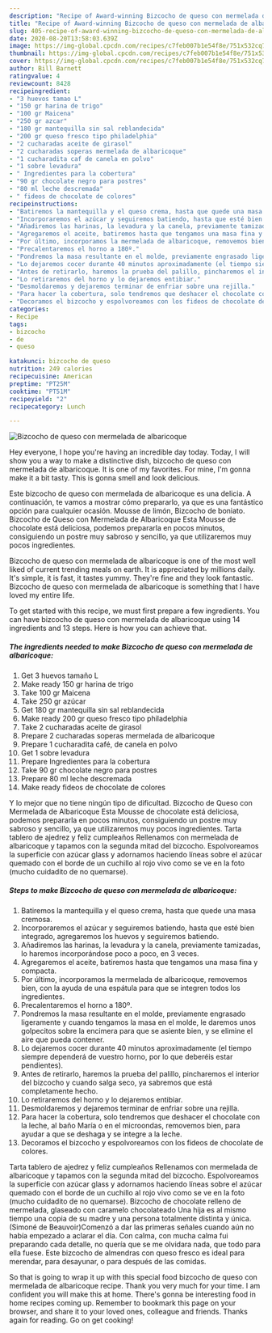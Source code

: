 ```yaml
---
description: "Recipe of Award-winning Bizcocho de queso con mermelada de albaricoque"
title: "Recipe of Award-winning Bizcocho de queso con mermelada de albaricoque"
slug: 405-recipe-of-award-winning-bizcocho-de-queso-con-mermelada-de-albaricoque
date: 2020-08-20T13:58:03.639Z
image: https://img-global.cpcdn.com/recipes/c7feb007b1e54f8e/751x532cq70/bizcocho-de-queso-con-mermelada-de-albaricoque-foto-principal.jpg
thumbnail: https://img-global.cpcdn.com/recipes/c7feb007b1e54f8e/751x532cq70/bizcocho-de-queso-con-mermelada-de-albaricoque-foto-principal.jpg
cover: https://img-global.cpcdn.com/recipes/c7feb007b1e54f8e/751x532cq70/bizcocho-de-queso-con-mermelada-de-albaricoque-foto-principal.jpg
author: Bill Barnett
ratingvalue: 4
reviewcount: 8428
recipeingredient:
- "3 huevos tamao L"
- "150 gr harina de trigo"
- "100 gr Maicena"
- "250 gr azcar"
- "180 gr mantequilla sin sal reblandecida"
- "200 gr queso fresco tipo philadelphia"
- "2 cucharadas aceite de girasol"
- "2 cucharadas soperas mermelada de albaricoque"
- "1 cucharadita caf de canela en polvo"
- "1 sobre levadura"
- " Ingredientes para la cobertura"
- "90 gr chocolate negro para postres"
- "80 ml leche descremada"
- " fideos de chocolate de colores"
recipeinstructions:
- "Batiremos la mantequilla y el queso crema, hasta que quede una masa cremosa."
- "Incorporaremos el azúcar y seguiremos batiendo, hasta que esté bien integrado, agregaremos los huevos y seguiremos batiendo."
- "Añadiremos las harinas, la levadura y la canela, previamente tamizadas, lo haremos incorporándose poco a poco, en 3 veces."
- "Agregaremos el aceite, batiremos hasta que tengamos una masa fina y compacta."
- "Por último, incorporamos la mermelada de albaricoque, removemos bien, con la ayuda de una espátula para que se integren todos los ingredientes."
- "Precalentaremos el horno a 180º."
- "Pondremos la masa resultante en el molde, previamente engrasado ligeramente y cuando tengamos la masa en el molde, le daremos unos golpecitos sobre la encimera para que se asiente bien, y se elimine el aire que pueda contener."
- "Lo dejaremos cocer durante 40 minutos aproximadamente (el tiempo siempre dependerá de vuestro horno, por lo que deberéis estar pendientes)."
- "Antes de retirarlo, haremos la prueba del palillo, pincharemos el interior del bizcocho y cuando salga seco, ya sabremos que está completamente hecho."
- "Lo retiraremos del horno y lo dejaremos entibiar."
- "Desmoldaremos y dejaremos terminar de enfriar sobre una rejilla."
- "Para hacer la cobertura, solo tendremos que deshacer el chocolate con la leche, al baño María o en el microondas, removemos bien, para ayudar a que se deshaga y se integre a la leche."
- "Decoramos el bizcocho y espolvoreamos con los fideos de chocolate de colores."
categories:
- Recipe
tags:
- bizcocho
- de
- queso

katakunci: bizcocho de queso 
nutrition: 249 calories
recipecuisine: American
preptime: "PT25M"
cooktime: "PT51M"
recipeyield: "2"
recipecategory: Lunch

---
```



![Bizcocho de queso con mermelada de albaricoque](https://img-global.cpcdn.com/recipes/c7feb007b1e54f8e/751x532cq70/bizcocho-de-queso-con-mermelada-de-albaricoque-foto-principal.jpg)

Hey everyone, I hope you're having an incredible day today. Today, I will show you a way to make a distinctive dish, bizcocho de queso con mermelada de albaricoque. It is one of my favorites. For mine, I'm gonna make it a bit tasty. This is gonna smell and look delicious.

Este bizcocho de queso con mermelada de albaricoque es una delicia. A continuación, te vamos a mostrar cómo prepararlo, ya que es una fantástico opción para cualquier ocasión. Mousse de limón, Bizcocho de boniato. Bizcocho de Queso con Mermelada de Albaricoque Esta Mousse de chocolate está deliciosa, podemos prepararla en pocos minutos, consiguiendo un postre muy sabroso y sencillo, ya que utilizaremos muy pocos ingredientes.

Bizcocho de queso con mermelada de albaricoque is one of the most well liked of current trending meals on earth. It is appreciated by millions daily. It's simple, it is fast, it tastes yummy. They're fine and they look fantastic. Bizcocho de queso con mermelada de albaricoque is something that I have loved my entire life.


To get started with this recipe, we must first prepare a few ingredients. You can have bizcocho de queso con mermelada de albaricoque using 14 ingredients and 13 steps. Here is how you can achieve that.

<!--inarticleads1-->

##### The ingredients needed to make Bizcocho de queso con mermelada de albaricoque:

1. Get 3 huevos tamaño L
1. Make ready 150 gr harina de trigo
1. Take 100 gr Maicena
1. Take 250 gr azúcar
1. Get 180 gr mantequilla sin sal reblandecida
1. Make ready 200 gr queso fresco tipo philadelphia
1. Take 2 cucharadas aceite de girasol
1. Prepare 2 cucharadas soperas mermelada de albaricoque
1. Prepare 1 cucharadita café, de canela en polvo
1. Get 1 sobre levadura
1. Prepare  Ingredientes para la cobertura
1. Take 90 gr chocolate negro para postres
1. Prepare 80 ml leche descremada
1. Make ready  fideos de chocolate de colores


Y lo mejor que no tiene ningún tipo de dificultad. Bizcocho de Queso con Mermelada de Albaricoque Esta Mousse de chocolate está deliciosa, podemos prepararla en pocos minutos, consiguiendo un postre muy sabroso y sencillo, ya que utilizaremos muy pocos ingredientes. Tarta tablero de ajedrez y feliz cumpleaños Rellenamos con mermelada de albaricoque y tapamos con la segunda mitad del bizcocho. Espolvoreamos la superficie con azúcar glass y adornamos haciendo líneas sobre el azúcar quemado con el borde de un cuchillo al rojo vivo como se ve en la foto (mucho cuidadito de no quemarse). 

<!--inarticleads2-->

##### Steps to make Bizcocho de queso con mermelada de albaricoque:

1. Batiremos la mantequilla y el queso crema, hasta que quede una masa cremosa.
1. Incorporaremos el azúcar y seguiremos batiendo, hasta que esté bien integrado, agregaremos los huevos y seguiremos batiendo.
1. Añadiremos las harinas, la levadura y la canela, previamente tamizadas, lo haremos incorporándose poco a poco, en 3 veces.
1. Agregaremos el aceite, batiremos hasta que tengamos una masa fina y compacta.
1. Por último, incorporamos la mermelada de albaricoque, removemos bien, con la ayuda de una espátula para que se integren todos los ingredientes.
1. Precalentaremos el horno a 180º.
1. Pondremos la masa resultante en el molde, previamente engrasado ligeramente y cuando tengamos la masa en el molde, le daremos unos golpecitos sobre la encimera para que se asiente bien, y se elimine el aire que pueda contener.
1. Lo dejaremos cocer durante 40 minutos aproximadamente (el tiempo siempre dependerá de vuestro horno, por lo que deberéis estar pendientes).
1. Antes de retirarlo, haremos la prueba del palillo, pincharemos el interior del bizcocho y cuando salga seco, ya sabremos que está completamente hecho.
1. Lo retiraremos del horno y lo dejaremos entibiar.
1. Desmoldaremos y dejaremos terminar de enfriar sobre una rejilla.
1. Para hacer la cobertura, solo tendremos que deshacer el chocolate con la leche, al baño María o en el microondas, removemos bien, para ayudar a que se deshaga y se integre a la leche.
1. Decoramos el bizcocho y espolvoreamos con los fideos de chocolate de colores.


Tarta tablero de ajedrez y feliz cumpleaños Rellenamos con mermelada de albaricoque y tapamos con la segunda mitad del bizcocho. Espolvoreamos la superficie con azúcar glass y adornamos haciendo líneas sobre el azúcar quemado con el borde de un cuchillo al rojo vivo como se ve en la foto (mucho cuidadito de no quemarse). Bizcocho de chocolate relleno de mermelada, glaseado con caramelo chocolateado Una hija es al mismo tiempo una copia de su madre y una persona totalmente distinta y única. (Simoné de Beauvoir)Comenzó a dar las primeras señales cuando aún no había empezado a aclarar el día. Con calma, con mucha calma fui preparando cada detalle, no quería que se me olvidara nada, que todo para ella fuese. Este bizcocho de almendras con queso fresco es ideal para merendar, para desayunar, o para después de las comidas. 

So that is going to wrap it up with this special food bizcocho de queso con mermelada de albaricoque recipe. Thank you very much for your time. I am confident you will make this at home. There's gonna be interesting food in home recipes coming up. Remember to bookmark this page on your browser, and share it to your loved ones, colleague and friends. Thanks again for reading. Go on get cooking!

